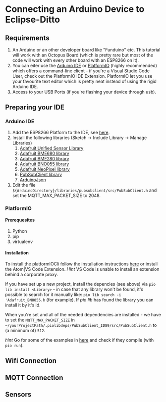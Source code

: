 # Connecting an Arduino Device to Eclipse-Ditto

## Requirements

1. An Arduino or an other developer board like "Funduino" etc. This tutorial will work with an Octopus Board (which is pretty rare but most of the code will work with every other board with an ESP8266 on it).
2. You can eiter use the [Arduino IDE](https://www.arduino.cc/en/Main/Software) or [PlatformIO](https://platformio.org/) (highly recommended) which offers a command-line client - if you're a Visual Studio Code User, check out the PlatformIO IDE Extension. PlatformIO let you use your favourite text editor which is pretty neat instead of using the rigid Arduino IDE.
3. Access to your USB Ports (if you're flashing your device through usb).

## Preparing your IDE

### Arduino IDE
1. Add the ESP8266 Platform to the IDE, see [here](https://github.com/esp8266/Arduino).
2. Install the following libraries (Sketch -> Include Library -> Manage Libraries)
    1. [Adafruit Unified Sensor Library](https://github.com/adafruit/Adafruit_Sensor)
    2. [Adafruit BME680 library](https://github.com/adafruit/Adafruit_BME680)
    3. [Adafruit BME280 library](https://github.com/adafruit/Adafruit_BME280)
    4. [Adafruit BNO055 library](https://github.com/adafruit/Adafruit_BNO055)
    5. [Adafruit NeoPixel library](https://github.com/adafruit/Adafruit_NeoPixel)
    6. [PubSubClient library](https://github.com/knolleary/pubsubclient)
    7. [ArduinoJson](https://github.com/bblanchon/ArduinoJson)
3. Edit the file `${ArduinoDirectory}/libraries/pubsubclient/src/PubSubClient.h` and set the MQTT_MAX_PACKET_SIZE to 2048.

### PlatformIO

#### Prerequesites
1. Python
2. pip
3. virtualenv

#### Installation

To install the platformIOCli follow the installation instructions [here](https://docs.platformio.org/en/latest/installation.html) or install the Atom|VS Code Extension.
*Hint* VS Code is unable to install an extension behind a corporate proxy.

If you have set up a new project, install the depencies (see above) via `pio lib install <Library>` - in case that any library won't be found, it's possible to search for it manually like:
`pio lib search -i 'Adafruit_BNO055.h` (for example). If *pio lib* has found the library you can install it by it's id.

When you're set and all of the needed dependencies are installed - we have to set the `MQTT_MAX_PACKET_SIZE` in `~/yourProjectPath/.piolibdeps/PubSubClient_ID89/src/PubSubClient.h` to (a minimum of) `512`.

*hint* Go for some of the examples in [here](https://github.com/esp8266/Arduino) and check if they compile (with `pio run`).

## Wifi Connection

## MQTT Connection

## Sensors








